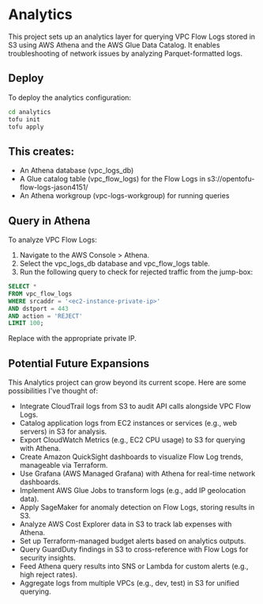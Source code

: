 # Analytics
This project sets up an analytics layer for querying VPC Flow Logs stored in S3 using AWS Athena and the AWS Glue Data Catalog. It enables troubleshooting of network issues by analyzing Parquet-formatted logs.

## Deploy
To deploy the analytics configuration:

```bash
cd analytics
tofu init
tofu apply
```

## This creates:
* An Athena database (vpc_logs_db)
* A Glue catalog table (vpc_flow_logs) for the Flow Logs in s3://opentofu-flow-logs-jason4151/
* An Athena workgroup (vpc-logs-workgroup) for running queries

## Query in Athena
To analyze VPC Flow Logs:

1. Navigate to the AWS Console > Athena.
2. Select the vpc_logs_db database and vpc_flow_logs table.
3. Run the following query to check for rejected traffic from the jump-box:

```sql
SELECT *
FROM vpc_flow_logs
WHERE srcaddr = '<ec2-instance-private-ip>'
AND dstport = 443
AND action = 'REJECT'
LIMIT 100;
```
Replace <ec2-instance-private-ip> with the appropriate private IP.

## Potential Future Expansions
This Analytics project can grow beyond its current scope. Here are some possibilities I've thought of:

- Integrate CloudTrail logs from S3 to audit API calls alongside VPC Flow Logs.
- Catalog application logs from EC2 instances or services (e.g., web servers) in S3 for analysis.
- Export CloudWatch Metrics (e.g., EC2 CPU usage) to S3 for querying with Athena.
- Create Amazon QuickSight dashboards to visualize Flow Log trends, manageable via Terraform.
- Use Grafana (AWS Managed Grafana) with Athena for real-time network dashboards.
- Implement AWS Glue Jobs to transform logs (e.g., add IP geolocation data).
- Apply SageMaker for anomaly detection on Flow Logs, storing results in S3.
- Analyze AWS Cost Explorer data in S3 to track lab expenses with Athena.
- Set up Terraform-managed budget alerts based on analytics outputs.
- Query GuardDuty findings in S3 to cross-reference with Flow Logs for security insights.
- Feed Athena query results into SNS or Lambda for custom alerts (e.g., high reject rates).
- Aggregate logs from multiple VPCs (e.g., dev, test) in S3 for unified querying.